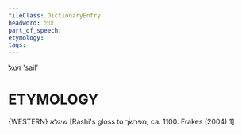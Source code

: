 ```yaml
---
fileClass: DictionaryEntry
headword: זעגל
part_of_speech: 
etymology: 
tags: 
---
```

זעגל
'sail'

ETYMOLOGY
===========

{WESTERN}
שיגלא
[Rashi's gloss to מפרשׂך; ca. 1100. Frakes (2004) 1]  